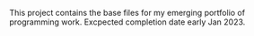 This project contains the base files for my emerging portfolio of programming work. Excpected completion date early Jan 2023. 